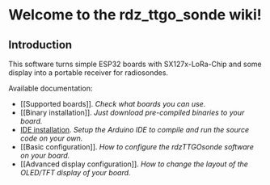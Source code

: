 # Welcome to the rdz_ttgo_sonde wiki!

## Introduction

This software turns simple ESP32 boards with SX127x-LoRa-Chip and some display into a portable receiver for radiosondes.

Available documentation:
- [[Supported boards]]. _Check what boards you can use._
- [[Binary installation]]. _Just download pre-compiled binaries to your board._
- [IDE installation](https://github.com/dl9rdz/rdz_ttgo_sonde/blob/master/Setup.md). _Setup the Arduino IDE to compile and run the source code on your own._
- [[Basic configuration]]. _How to configure the rdzTTGOsonde software on your board._
- [[Advanced display configuration]]. _How to change the layout of the OLED/TFT display of your board._

